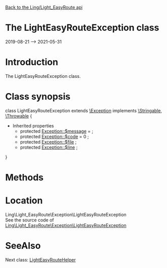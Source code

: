 [Back to the Ling/Light_EasyRoute api](https://github.com/lingtalfi/Light_EasyRoute/blob/master/doc/api/Ling/Light_EasyRoute.md)



The LightEasyRouteException class
================
2019-08-21 --> 2021-05-31






Introduction
============

The LightEasyRouteException class.



Class synopsis
==============


class <span class="pl-k">LightEasyRouteException</span> extends [\Exception](http://php.net/manual/en/class.exception.php) implements [\Stringable](https://wiki.php.net/rfc/stringable), [\Throwable](http://php.net/manual/en/class.throwable.php) {

- Inherited properties
    - protected  [Exception::$message](#property-message) =  ;
    - protected  [Exception::$code](#property-code) = 0 ;
    - protected  [Exception::$file](#property-file) ;
    - protected  [Exception::$line](#property-line) ;

}






Methods
==============






Location
=============
Ling\Light_EasyRoute\Exception\LightEasyRouteException<br>
See the source code of [Ling\Light_EasyRoute\Exception\LightEasyRouteException](https://github.com/lingtalfi/Light_EasyRoute/blob/master/Exception/LightEasyRouteException.php)



SeeAlso
==============
Next class: [LightEasyRouteHelper](https://github.com/lingtalfi/Light_EasyRoute/blob/master/doc/api/Ling/Light_EasyRoute/Helper/LightEasyRouteHelper.md)<br>
